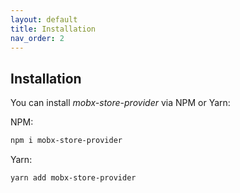 ```yaml
---
layout: default
title: Installation
nav_order: 2
---
```


## Installation

You can install _mobx-store-provider_ via NPM or Yarn:

NPM:

```bash
npm i mobx-store-provider
```

Yarn:

```bash
yarn add mobx-store-provider
```
